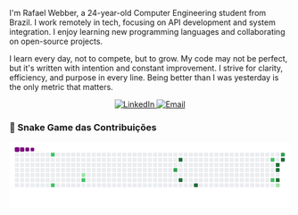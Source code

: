 I'm Rafael Webber, a 24-year-old Computer Engineering student from Brazil. I work remotely in tech, focusing on API development and system integration. I enjoy learning new programming languages and collaborating on open-source projects.

I learn every day, not to compete, but to grow. My code may not be perfect, but it's written with intention and constant improvement. I strive for clarity, efficiency, and purpose in every line. Being better than I was yesterday is the only metric that matters.

<p align="center">
  <a href="https://www.linkedin.com/in/rafael-lumertz-webber-0707612bb/">
    <img src="https://img.shields.io/badge/-Meu%20LinkedIn-0A66C2?style=for-the-badge&logo=linkedin&logoColor=white" alt="LinkedIn">
  </a>
  <a href="mailto:rafael.webber09@gmail.com">
    <img src="https://img.shields.io/badge/-Fale%20comigo-D14836?style=for-the-badge&logo=gmail&logoColor=white" alt="Email">
  </a>
</p>



### 🐍 Snake Game das Contribuições

![snake gif](https://github.com/rafaelwebber/rafaelwebber/blob/output/dist/github-contribution-grid-snake.gif)



